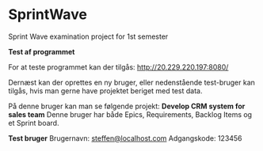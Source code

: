 # SprintWave
Sprint Wave examination project for 1st semester

**Test af programmet**

For at teste programmet kan der tilgås: http://20.229.220.197:8080/

Dernæst kan der oprettes en ny bruger, eller nedenstående test-bruger kan tilgås, hvis man gerne have projektet beriget med test data.

På denne bruger kan man se følgende projekt: **Develop CRM system for sales team**
Denne bruger har både Epics, Requirements, Backlog Items og et Sprint board.

**Test bruger**
Brugernavn: steffen@localhost.com
Adgangskode: 123456

